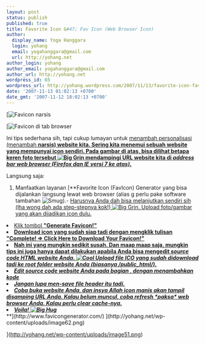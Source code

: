```yaml
---
layout: post
status: publish
published: true
title: Favorite Icon &#47; Fav Icon (Web Browser Icon)
author:
  display_name: Yoga Hanggara
  login: yohang
  email: yogahanggara@gmail.com
  url: http://yohang.net
author_login: yohang
author_email: yogahanggara@gmail.com
author_url: http://yohang.net
wordpress_id: 65
wordpress_url: http://yohang.wordpress.com/2007/11/13/favorite-icon-fav-icon-web-browser-icon/
date: '2007-11-13 01:02:13 +0700'
date_gmt: '2007-11-12 18:02:13 +0700'
---
```

[![Favicon narsis](http://yohang.net/wp-content/uploads/image-thumb51.png)

[![Favicon di tab browser](http://yohang.net/wp-content/uploads/image-thumb6.png)

Ini tips sederhana sih, tapi cukup lumayan untuk <u>menambah personalisasi (menambah <strong>narsis) website kita. Sering kita menemui sebuah website yang mempunyai icon sendiri. Pada gambar di atas, bisa dilihat <strong>betapa keren foto tersebut <img alt="Big Grin" src="http://yohang.net/wp-content/uploads/43.gif"> mendampingi URL website kita di <em>address bar web browser (Firefox dan IE versi 7 ke atas).<br>
<!--more--></em></strong></strong></u>

Langsung saja:

1. Manfaatkan layanan [**Favorite Icon (FavIcon) Generator yang bisa dijalankan langsung lewat web browser (alias g perlu pake software tambahan ![Smug](http://yohang.net/wp-content/uploads/15.gif)).- <u>Harusnya Anda dah bisa melanjutkan sendiri sih (lha wong dah ada step-stepnya kok!) <img alt="Big Grin" src="http://yohang.net/wp-content/uploads/43.gif">. Upload foto/gambar yang akan dijadikan icon dulu.
<li>Klik tombol <strong>"Generate Favicon!"
<li>Download icon yang sudah siap tadi dengan mengklik tulisan <strong>"Complete! =&gt; Click Here to Download Your Favicon!"
<li>Nah ini yang mungkin sedikit susah. Dan maap maap saja, mungkin tips ini juga hanya dapat dilakukan <u>apabila Anda bisa mengedit <em>source code HTML website Anda. <img alt="Cool" src="http://yohang.net/wp-content/uploads/161.gif"> Upload file ICO yang sudah didownload tadi ke <em>root folder website Anda (biasanya <strong>/public_html/).
<li>Edit <em>source code website Anda pada bagian , dengan menambahkan kode <strong>
<link rel="shortcut icon" href="/favicon.ico">
<li>Jangan lupa men-save file header itu tadi. 
</li>
<li>Coba buka website Anda, dan insya Allah icon manis akan tampil disamping URL Anda. Kalau belum muncul, coba refresh *paksa* web browser Anda. Kalau perlu <em>clear cache-nya.
<li>Voila! <img alt="Big Hug" src="http://yohang.net/wp-content/uploads/64.gif"> </li></em>
</li></strong></em>
</li></strong></em></em></u>
</li></strong>
</li></strong>
</li></u>
**](http://www.favicongenerator.com/)
](http://yohang.net/wp-content/uploads/image62.png)

](http://yohang.net/wp-content/uploads/image51.png)

